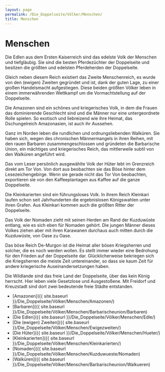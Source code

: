 ```yaml
---
layout: page
permalink: /Die_Doppelseite/Völker/Menschen/
title: Menschen
---
```


# Menschen

Die Edlen aus dem Ersten Kaiserreich sind das edelste Volk der Menschen und tiefgläubig. Sie sind die besten Pferdezüchter der Doppelseite und besitzen die größten und edelsten Pferdeherden der Doppelseite.

Gleich neben diesem Reich existiert das Zweite Menschenreich, es wurde von den (ewigen) Zweiten gegründet und ist, dank der guten Lage, zu einer großen Handelsmacht aufgestiegen. Diese beiden größten Völker leben in einem immerwährenden Wettkampf um die Vormachtstellung auf der Doppelseite.

Die Amazonen sind ein schönes und kriegerisches Volk, in dem die Frauen das dominierende Geschlecht sind und die Männer nur eine untergeordnete Rolle spielen. So exotisch und liebreizend wie ihre Heimat, das Dschungelreich Amazonasien, ist auch ihr Aussehen.

Ganz im Norden leben die rundlichen und ordnungsliebenden Walküren. Sie haben sich, wegen des chronischen Männermangels in ihren Reihen, mit den rauen Barbaren zusammengeschlossen und gründeten die Barbarische Union, ein mächtiges und kriegerisches Reich, das mittlerweile subtil von den Walküren angeführt wird.

Das vom Leser persönlich ausgewählte Volk der Hüter lebt im Grenzreich direkt am Tor Von. Von dort aus beobachten sie das Böse hinter dem Lesezeichengebirge. Wenn sie gerade nicht das Tor Von beobachten, exportieren sie von den Kaffeeplantagen aus Kaffee auf die ganze Doppelseite.

Die Kleinkarierten sind ein führungsloses Volk. In ihrem Reich Kleinkari laufen schon seit Jahrhunderten die ergebnislosen Königswahlen unter ihren Grafen. Aus Kleinkari kommen auch die größten Ritter der Doppelseite.

Das Volk der Nomaden zieht mit seinen Herden am Rand der Kuzduwüste entlang, wie es sich eben für Nomaden gehört. Die jungen Männer dieses Volkes ziehen aber mit ihren Karawanen durchaus auch mitten durch die Kuzduwüste, von Oase zu Oase.

Das böse Reich De-Murgon ist die Heimat aller bösen Kriegsherren und solcher, die es noch werden wollen. Es stellt immer wieder eine Bedrohung für den Frieden auf der Doppelseite dar. Glücklicherweise bekriegen sich die Kriegsherren die meiste Zeit untereinander, so dass sie kaum Zeit für andere kriegerische Auseinandersetzungen haben.

Die Wildlande sind das freie Land der Doppelseite, über das kein König herrscht. Hier leben viele Gesetzlose und Ausgestoßene. Mit Freidorf und Kreuzstadt sind dort zwei bedeutende freie Städte entstanden.

- [Amazonen]({{ site.baseurl }}/Die_Doppelseite/Völker/Menschen/Amazonen/)
- [Barbaren]({{ site.baseurl }}/Die_Doppelseite/Völker/Menschen/Barbarischeunion/Barbaren)
- [Die Edlen]({{ site.baseurl }}/Die_Doppelseite/Völker/Menschen/Edle/)
- [Die (ewigen) Zweiten]({{ site.baseurl }}/Die_Doppelseite/Völker/Menschen/Ewigezweiten/)
- [Die Hüter]({{ site.baseurl }}/Die_Doppelseite/Völker/Menschen/Hueter/)
- [Kleinkarierten]({{ site.baseurl }}/Die_Doppelseite/Völker/Menschen/Kleinkarierten/)
- [Nomaden]({{ site.baseurl }}/Die_Doppelseite/Völker/Menschen/Kuzduwueste/Nomaden)
- [Walküren]({{ site.baseurl }}/Die_Doppelseite/Völker/Menschen/Barbarischeunion/Walkueren)

